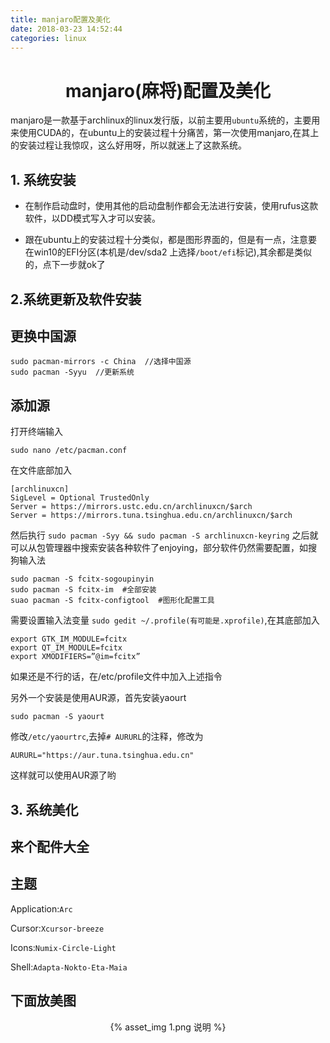 ```yaml
---
title: manjaro配置及美化
date: 2018-03-23 14:52:44
categories: linux
---
```

# <center>manjaro(麻将)配置及美化</center>
manjaro是一款基于archlinux的linux发行版，以前主要用`ubuntu`系统的，主要用来使用CUDA的，在ubuntu上的安装过程十分痛苦，第一次使用manjaro,在其上的安装过程让我惊叹，这么好用呀，所以就迷上了这款系统。


## 1. 系统安装
* 在制作启动盘时，使用其他的启动盘制作都会无法进行安装，使用rufus这款软件，以DD模式写入才可以安装。

*  跟在ubuntu上的安装过程十分类似，都是图形界面的，但是有一点，注意要在win10的EFI分区(本机是/dev/sda2 上选择`/boot/efi`标记),其余都是类似的，点下一步就ok了

## 2.系统更新及软件安装
## 更换中国源
```
sudo pacman-mirrors -c China  //选择中国源  
sudo pacman -Syyu  //更新系统  
```
## 添加源
打开终端输入
```
sudo nano /etc/pacman.conf
```
在文件底部加入

```
[archlinuxcn]
SigLevel = Optional TrustedOnly
Server = https://mirrors.ustc.edu.cn/archlinuxcn/$arch
Server = https://mirrors.tuna.tsinghua.edu.cn/archlinuxcn/$arch
```
然后执行
`sudo pacman -Syy && sudo pacman -S archlinuxcn-keyring`
之后就可以从包管理器中搜索安装各种软件了enjoying，部分软件仍然需要配置，如搜狗输入法
```
sudo pacman -S fcitx-sogoupinyin
sudo pacman -S fcitx-im  #全部安装
suao pacman -S fcitx-configtool  #图形化配置工具
```
需要设置输入法变量
`sudo gedit ~/.profile(有可能是.xprofile)`,在其底部加入
```
export GTK_IM_MODULE=fcitx
export QT_IM_MODULE=fcitx
export XMODIFIERS=”@im=fcitx”
```
如果还是不行的话，在/etc/profile文件中加入上述指令

另外一个安装是使用AUR源，首先安装yaourt

`sudo pacman -S yaourt`

修改`/etc/yaourtrc`,去掉`# AURURL`的注释，修改为
```
AURURL="https://aur.tuna.tsinghua.edu.cn"
```

这样就可以使用AUR源了哟

## 3. 系统美化
## 来个配件大全

## 主题
Application:`Arc`

Cursor:`Xcursor-breeze`

Icons:`Numix-Circle-Light`

Shell:`Adapta-Nokto-Eta-Maia`

## 下面放美图
<center>{% asset_img 1.png 说明 %}</center>

